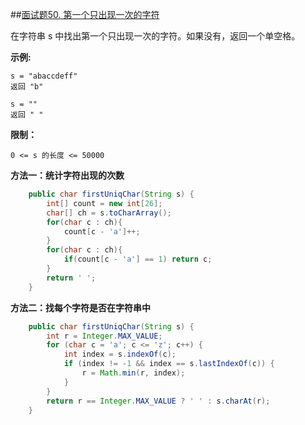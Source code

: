 ##[面试题50. 第一个只出现一次的字符](https://leetcode-cn.com/problems/di-yi-ge-zhi-chu-xian-yi-ci-de-zi-fu-lcof/)

在字符串 s 中找出第一个只出现一次的字符。如果没有，返回一个单空格。

**示例:**

```
s = "abaccdeff"
返回 "b"

s = "" 
返回 " "
```

**限制：**

```
0 <= s 的长度 <= 50000
```

**方法一：统计字符出现的次数**

```java
    public char firstUniqChar(String s) {
        int[] count = new int[26];
        char[] ch = s.toCharArray();
        for(char c : ch){
            count[c - 'a']++;
        }
        for(char c : ch){
            if(count[c - 'a'] == 1) return c;
        }
        return ' ';
    }
```

**方法二：找每个字符是否在字符串中**

```java
    public char firstUniqChar(String s) {
        int r = Integer.MAX_VALUE;
        for (char c = 'a'; c <= 'z'; c++) {
            int index = s.indexOf(c);
            if (index != -1 && index == s.lastIndexOf(c)) {
                r = Math.min(r, index);
            }
        }
        return r == Integer.MAX_VALUE ? ' ' : s.charAt(r);
    }
```

